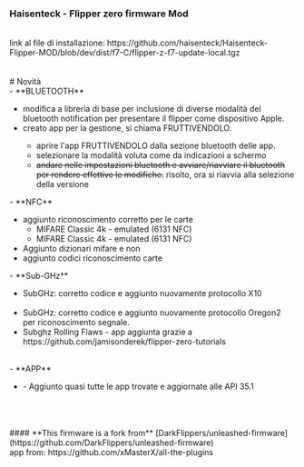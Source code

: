 </a>
<h3>Haisenteck - Flipper zero firmware Mod</h3><br>
link al file di installazione: https://github.com/haisenteck/Haisenteck-Flipper-MOD/blob/dev/dist/f7-C/flipper-z-f7-update-local.tgz <br>
<br>
<br>
# Novità<br>
- **BLUETOOTH**<br>
<ul>
	<li>modifica a libreria di base per inclusione di diverse modalità del bluetooth notification per presentare il flipper come dispositivo Apple.</li>
	<li>creato app per la gestione, si chiama FRUTTIVENDOLO.<br></li>
		<ul><li>aprire l'app FRUTTIVENDOLO dalla sezione bluetooth delle app.</li>
		<li>selezionare la modalità voluta come da indicazioni a schermo</li>
		<li><del>andare nelle impostazioni bluetooth e avviare/riavviare il bluetooth per rendere effettive le modifiche.</del> risolto, ora si riavvia alla selezione della versione</li></ul>
	
</ul>
- **NFC**<br>
<ul>	
	<li>aggiunto riconoscimento corretto per le carte<ul>
 		<li>MIFARE Classic 4k - emulated (6131 NFC)</li>
		<li>MIFARE Classic 4k - emulated (6131 NFC)</li></ul></li>
	<li>Aggiunto dizionari mifare e non</li>
 	<li>aggiunto codici riconoscimento carte</li>
</ul>
- **Sub-GHz**<br>
<ul>
	<li>SubGHz: corretto codice e aggiunto nuovamente protocollo X10</li><br>
	<li>SubGHz: corretto codice e aggiunto nuovamente protocollo Oregon2 per riconoscimento segnale.</li>
	<li>Subghz Rolling Flaws - app aggiunta grazie a https://github.com/jamisonderek/flipper-zero-tutorials </li><br>
</ul>
- **APP**<br>
<ul>
	<li>- Aggiunto quasi tutte le app trovate e aggiornate alle API 35.1</li><br>
</ul>
<br>
<br>
#### **This firmware is a fork from** [DarkFlippers/unleashed-firmware](https://github.com/DarkFlippers/unleashed-firmware)<br>
app from: https://github.com/xMasterX/all-the-plugins
<br>
